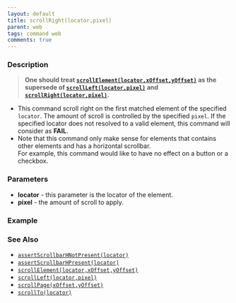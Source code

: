 ```yaml
---
layout: default
title: scrollRight(locator,pixel)
parent: web
tags: command web
comments: true
---
```


### Description
> **One should treat [`scrollElement(locator,xOffset,yOffset)`](scrollElement(locator,xOffset,yOffset)) as the supersede 
of [`scrollLeft(locator,pixel)`](scrollLeft(locator,pixel)) and [`scrollRight(locator,pixel)`](scrollRight(locator,pixel)).**

- This command scroll right on the first matched element of the specified `locator`.  The amount of scroll is 
  controlled by the specified `pixel`.   If the specified locator does not resolved to a valid element, this command 
  will consider as **FAIL**.
- Note that this command only make sense for elements that contains other elements and has a horizontal scrollbar.  
  For example, this command would like to have no effect on a button or a checkbox.


### Parameters
- **locator** - this parameter is the locator of the element.
- **pixel** - the amount of scroll to apply.


### Example


### See Also
- [`assertScrollbarHNotPresent(locator)`](assertScrollbarHNotPresent(locator))
- [`assertScrollbarHPresent(locator)`](assertScrollbarHPresent(locator))
- [`scrollElement(locator,xOffset,yOffset)`](scrollElement(locator,xOffset,yOffset))
- [`scrollLeft(locator,pixel)`](scrollLeft(locator,pixel))
- [`scrollPage(xOffset,yOffset)`](scrollPage(xOffset,yOffset))
- [`scrollTo(locator)`](scrollTo(locator))
